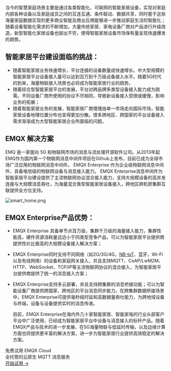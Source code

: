 当今的智慧家庭场景主要是通过各类智能化、可联网的智能家居设备，实现对家庭内部各种设备以及家庭成员之间的互连互通、条件联动、数据共享，同时基于这些海量家庭数据实现的更多商业智能及商业应用能够进一步推动家庭生活的智能化；随着设备智能化需求的不断增加，大量传统家居、家电设备厂商对产品进行升级改造，新型智能化家居设备也层出不穷，使得智能家居设备市场保有量呈现快速爆发的趋势。

## 智能家居平台建设面临的挑战：

- 随着智能家居业务快速增长，平台连接的设备数量成快速增长。中大型规模的智能家居平台设备接入量可以达到百万到千万级设备接入水平。随着5G时代的到来，海量物联接入场景也必将成为智能家居行业的趋势。
- 随着综合型智能家居平台的发展，平台对跨品牌多类型设备接入能力成为刚需。不同设备厂商所使用的协议不尽相同，导致新设备接入受限或缓慢，影响业务的拓展；
- 随着智能家居业务的发展，智能家居厂商慢慢由单一市场走向国际市场，智能家居设备地理位置分布也变得更加分散。很多跨地区、跨国家的平台设备接入需求渐渐成为大型智能家居企业所面临的问题。



## EMQX 解决方案

   EMQ 是一家面向 5G 和物联网市场的消息与流处理开源软件公司。从2013年起EMQ作为国内第一个物联网消息中间件项目在Github上发布，目前已成为全球市场广泛应用的物联网消息中间件。 EMQX Enterprise 作为企业级物联网消息中间件，具备电信级的物联网设备与消息接入能力。
   EMQX Enterprise消息中间件为智能家居平台建设提供了主流物联网协议混合接入能力，支持大规模设备的高并发连接与大规模消息吞吐，为海量混合类型智能家居设备接入，跨地区跨机房集群互联提供全方位支持。

![smart_home.png](https://assets.emqx.com/images/52aafd931f17e9167ee835230d79f38e.png)

## EMQX Enterprise产品优势：

- EMQX Enterprise 具备单节点百万级，集群千万级的海量接入能力，集群性能高，硬件资源消耗量远远小于同类型竞争产品，可以为智能家居平台提供商提供性价比极高的大规模设备接入解决方案；
- EMQX Enterprise同时支持不同网络（如2G/3G/4G，[NB-IoT](https://www.emqx.com/zh/blog/emqx-nb-iot-access-solution)、蓝牙，Wi-Fi以及有线网络）的设备和家庭网关接入，并且支持MQTT、CoAP/LwM2M、HTTP、WebSocket、TCP/IP等主流物联网协议的混合接入，为智能家居平台提供商提供了统一的消息接入方案；

- EMQX Enterprise支持多云部署，并且支持跨集群的消息桥接功能；可以为智能设备厂商提供跨国家、跨地区的平台消息同步能力。在跨集群数据桥接场景中，EMQX Enterprise可提供毫秒级时延和高数据量吞吐能力，为跨地域设备与终端，设备与设备提供实时的消息传递。

   目前，EMQX Enterprise在海内外几十家智能家居、智能家电的行业头部客户平台中广泛使用，已经成为智能家居平台中设备与消息接入的标杆产品。随着EMQX产品与技术的进一步发展，在5G海量物联与低延时传输，以及边缘计算方面也将提供更丰富的解决方案，进一步为智能家居行业提供高效稳定的解决方案。


<section class="promotion">
    <div>
        免费试用 EMQX Cloud
        <div class="is-size-14 is-text-normal has-text-weight-normal">全托管的云原生 MQTT 消息服务</div>
    </div>
    <a href="https://www.emqx.com/zh/signup?continue=https://cloud.emqx.com/console/deployments/0?oper=new" class="button is-gradient px-5">开始试用 →</a>
</section>
